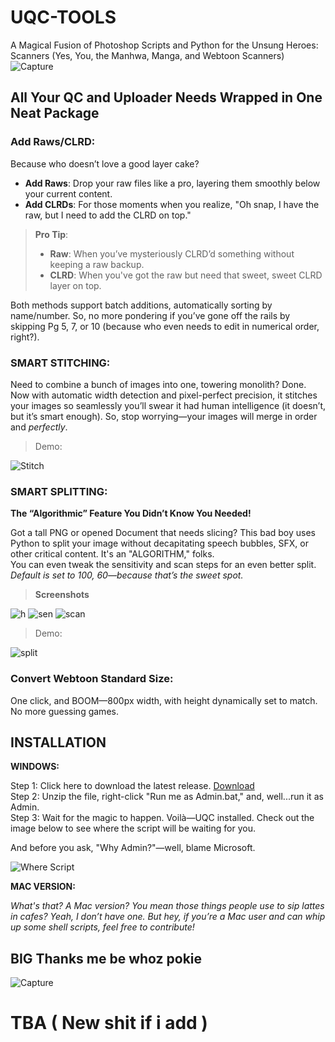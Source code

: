 
# UQC-TOOLS  

A Magical Fusion of Photoshop Scripts and Python for the Unsung Heroes: Scanners (Yes, You, the Manhwa, Manga, and Webtoon Scanners)
![Capture](https://github.com/user-attachments/assets/1bf29311-b41b-4deb-bcbf-6b8833bced49)

## **All Your QC and Uploader Needs Wrapped in One Neat Package**

### **Add Raws/CLRD:**

Because who doesn’t love a good layer cake?

- **Add Raws**: Drop your raw files like a pro, layering them smoothly below your current content. 
- **Add CLRDs**: For those moments when you realize, "Oh snap, I have the raw, but I need to add the CLRD on top."

> **Pro Tip**:  
> - **Raw**: When you’ve mysteriously CLRD’d something without keeping a raw backup.  
> - **CLRD**: When you've got the raw but need that sweet, sweet CLRD layer on top.

Both methods support batch additions, automatically sorting by name/number. So, no more pondering if you’ve gone off the rails by skipping Pg 5, 7, or 10 (because who even needs to edit in numerical order, right?).

### **SMART STITCHING:**

Need to combine a bunch of images into one, towering monolith? Done.  
Now with automatic width detection and pixel-perfect precision, it stitches your images so seamlessly you’ll swear it had human intelligence (it doesn’t, but it’s smart enough). So, stop worrying—your images will merge in order and *perfectly*.



>Demo:

![Stitch](https://github.com/user-attachments/assets/d355bf1e-fe88-4bc7-a3de-6b165017b70e)


### **SMART SPLITTING:**

**The “Algorithmic” Feature You Didn’t Know You Needed!**

Got a tall PNG or opened Document that needs slicing? This bad boy uses Python to split your image without decapitating speech bubbles, SFX, or other critical content. It's an "ALGORITHM," folks.  
You can even tweak the sensitivity and scan steps for an even better split. _Default is set to 100, 60—because that’s the sweet spot._

>**Screenshots**

![h](https://github.com/user-attachments/assets/840abb58-0c3c-4c8f-b69a-d5c2db57dd0c)
![sen](https://github.com/user-attachments/assets/394fa79b-55b5-4f75-a213-fb49960cb5fa)
![scan](https://github.com/user-attachments/assets/2bdf9376-e6fc-4bb6-97ad-f68b9e82209b)


>Demo:

![split](https://github.com/user-attachments/assets/4b92ffc4-2676-474f-a12c-62e83206a8ef)


### **Convert Webtoon Standard Size:**

One click, and BOOM—800px width, with height dynamically set to match. No more guessing games.

## INSTALLATION

**WINDOWS:**

Step 1: Click here to download the latest release. [Download](https://github.com/kevinmartz/UQC-TOOLS/releases/tag/Released)  
Step 2: Unzip the file, right-click "Run me as Admin.bat," and, well...run it as Admin.  
Step 3: Wait for the magic to happen. Voilà—UQC installed. Check out the image below to see where the script will be waiting for you.

And before you ask, "Why Admin?"—well, blame Microsoft.

![Where Script](https://github.com/user-attachments/assets/f45be4d3-70f6-4494-a296-e3a6e4d0b586)

**MAC VERSION:**

_What's that? A Mac version? You mean those things people use to sip lattes in cafes? Yeah, I don’t have one. But hey, if you’re a Mac user and can whip up some shell scripts, feel free to contribute!_

## BIG Thanks me be whoz pokie

![Capture](https://github.com/user-attachments/assets/baa4fe13-81db-431b-8ef2-1b967b903584)


# **TBA ( New shit if i add )**
